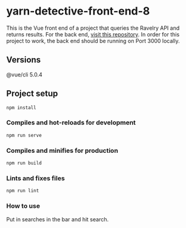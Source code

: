 # yarn-detective-front-end-8

This is the Vue front end of a project that queries the Ravelry API and returns results. For the back end, [visit this repository](https://github.com/graceolivia/yarnDetective8BackEnd). In order for this project to work, the back end should be running on Port 3000 locally.

## Versions

@vue/cli 5.0.4


## Project setup
```
npm install
```

### Compiles and hot-reloads for development
```
npm run serve
```

### Compiles and minifies for production
```
npm run build
```

### Lints and fixes files
```
npm run lint
```

### How to use

Put in searches in the bar and hit search.